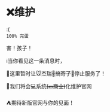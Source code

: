 # ❌维护

:(      
`100% 完蛋`

害！孩子！

ℹ当你看见这一条消息时，

📴这里暂时让🐭杰瑞~~💢搞寄了~~🚫停止服务了！

🏧我们将会💻系统~~(💴商业)~~化维护官网

⛺期待新版官网与你的见面！


